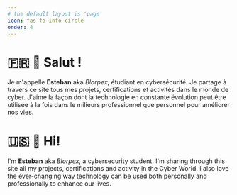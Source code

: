 ```yaml
---
# the default layout is 'page'
icon: fas fa-info-circle
order: 4
---
```


<!-- ![Hero image](/assets/headers/about.png) -->

# 🇫🇷 👋 Salut !

Je m'appelle **Esteban** aka *Blorpex*, étudiant en cybersécurité. Je partage à travers ce site tous mes projets, certifications et activités dans le monde de cyber. J'aime la façon dont la technologie en constante évolution peut être utilisée à la fois dans le milieurs professionnel que personnel pour améliorer nos vies.

# 🇺🇸 👋 Hi!

I'm **Esteban** aka *Blorpex*, a cybersecurity student. I'm sharing through this site all my projects, certifications and activity in the Cyber World. I also love the ever-changing way technology can be used both personally and professionally to enhance our lives.